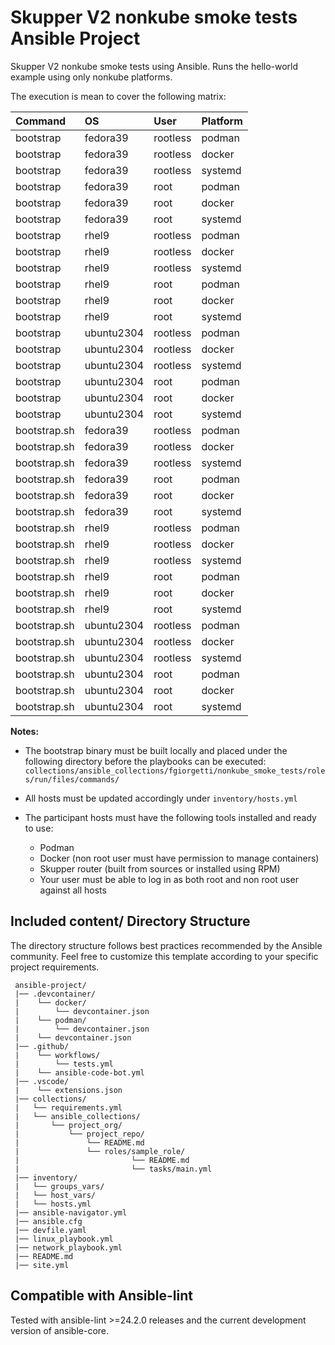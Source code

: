 # Skupper V2 nonkube smoke tests Ansible Project

Skupper V2 nonkube smoke tests using Ansible.
Runs the hello-world example using only nonkube platforms.

The execution is mean to cover the following matrix:

| Command | OS | User | Platform |
| :---- | :---- | :---- | :---- |
| bootstrap | fedora39 | rootless | podman |
| bootstrap | fedora39 | rootless | docker |
| bootstrap | fedora39 | rootless | systemd |
| bootstrap | fedora39 | root | podman |
| bootstrap | fedora39 | root | docker |
| bootstrap | fedora39 | root | systemd |
| bootstrap | rhel9 | rootless | podman |
| bootstrap | rhel9 | rootless | docker |
| bootstrap | rhel9 | rootless | systemd |
| bootstrap | rhel9 | root | podman |
| bootstrap | rhel9 | root | docker |
| bootstrap | rhel9 | root | systemd |
| bootstrap | ubuntu2304 | rootless | podman |
| bootstrap | ubuntu2304 | rootless | docker |
| bootstrap | ubuntu2304 | rootless | systemd |
| bootstrap | ubuntu2304 | root | podman |
| bootstrap | ubuntu2304 | root | docker |
| bootstrap | ubuntu2304 | root | systemd |
| bootstrap.sh | fedora39 | rootless | podman |
| bootstrap.sh | fedora39 | rootless | docker |
| bootstrap.sh | fedora39 | rootless | systemd |
| bootstrap.sh | fedora39 | root | podman |
| bootstrap.sh | fedora39 | root | docker |
| bootstrap.sh | fedora39 | root | systemd |
| bootstrap.sh | rhel9 | rootless | podman |
| bootstrap.sh | rhel9 | rootless | docker |
| bootstrap.sh | rhel9 | rootless | systemd |
| bootstrap.sh | rhel9 | root | podman |
| bootstrap.sh | rhel9 | root | docker |
| bootstrap.sh | rhel9 | root | systemd |
| bootstrap.sh | ubuntu2304 | rootless | podman |
| bootstrap.sh | ubuntu2304 | rootless | docker |
| bootstrap.sh | ubuntu2304 | rootless | systemd |
| bootstrap.sh | ubuntu2304 | root | podman |
| bootstrap.sh | ubuntu2304 | root | docker |
| bootstrap.sh | ubuntu2304 | root | systemd |


**Notes:**

* The bootstrap binary must be built locally and placed under the following
  directory before the playbooks can be executed:
  `collections/ansible_collections/fgiorgetti/nonkube_smoke_tests/roles/run/files/commands/`

* All hosts must be updated accordingly under `inventory/hosts.yml`

* The participant hosts must have the following tools installed and ready to use:
  * Podman
  * Docker (non root user must have permission to manage containers)
  * Skupper router (built from sources or installed using RPM)
  * Your user must be able to log in as both root and non root user against all hosts

## Included content/ Directory Structure

The directory structure follows best practices recommended by the Ansible community. Feel free to customize this template according to your specific project requirements.

```
 ansible-project/
 |── .devcontainer/
 |    └── docker/
 |        └── devcontainer.json
 |    └── podman/
 |        └── devcontainer.json
 |    └── devcontainer.json
 |── .github/
 |    └── workflows/
 |        └── tests.yml
 |    └── ansible-code-bot.yml
 |── .vscode/
 |    └── extensions.json
 |── collections/
 |   └── requirements.yml
 |   └── ansible_collections/
 |       └── project_org/
 |           └── project_repo/
 |               └── README.md
 |               └── roles/sample_role/
 |                         └── README.md
 |                         └── tasks/main.yml
 |── inventory/
 |   └── groups_vars/
 |   └── host_vars/
 |   └── hosts.yml
 |── ansible-navigator.yml
 |── ansible.cfg
 |── devfile.yaml
 |── linux_playbook.yml
 |── network_playbook.yml
 |── README.md
 |── site.yml
```

## Compatible with Ansible-lint

Tested with ansible-lint >=24.2.0 releases and the current development version of ansible-core.
